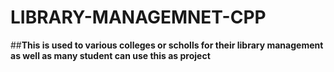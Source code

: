 # LIBRARY-MANAGEMNET-CPP
##**This is used to various colleges or scholls for their library management as well as many student can use this as project**

